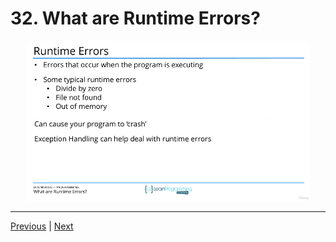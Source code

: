 # 32. What are Runtime Errors?

<p align="center" >
    <img src="../images/32_What-are-Runtime-Errors.png" width="90%" >
</p> 



---

[Previous](./31_What-are-Linker-Errors%3F.md) | [Next](./33_What-are-Logic-Errors%3F.md)